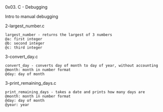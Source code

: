 0x03. C - Debugging

 Intro to manual debugging

  2-largest_number.c

	largest_number - returns the largest of 3 numbers
	@a: first integer
	@b: second integer
	@c: third integer

  3-convert_day.c

	convert_day - converts day of month to day of year, without accounting
	@month: month in number format
	@day: day of month

  3-print_remaining_days.c

	print_remaining_days - takes a date and prints how many days are
	@month: month in number format
	@day: day of month
	@year: year
